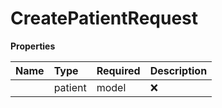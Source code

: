 # CreatePatientRequest



**Properties**

| Name | Type | Required | Description |
| :-------- | :----------| :----------| :----------|
    | patient | model | ❌ |  |




<!-- This file was generated by liblab | https://liblab.com/ -->